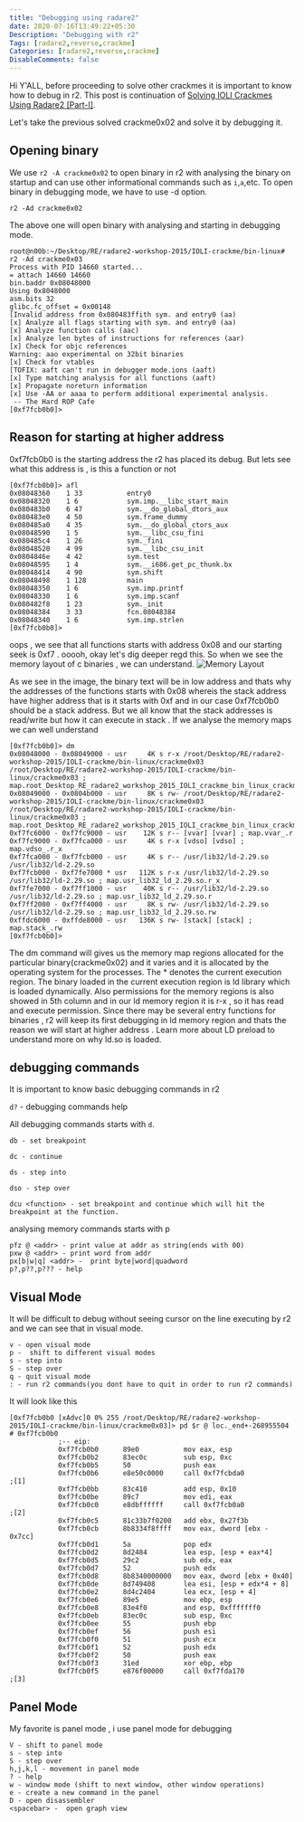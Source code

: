 ```yaml
---
title: "Debugging using radare2"
date: 2020-07-16T13:49:22+05:30
Description: "Debugging with r2"
Tags: [radare2,reverse,crackme]
Categories: [radare2,reverse,crackme]
DisableComments: false
---
```

 
Hi Y'ALL, before proceeding to solve other crackmes it is important to know how to debug in r2. This post is continuation of [Solving IOLI Crackmes Using Radare2 [Part-I]](post/solving-crackme-using-radare2).

Let's take the previous solved crackme0x02 and solve it by debugging it.

## Opening binary

We use `r2 -A crackme0x02` to open binary in r2 with analysing the binary on startup and can use other informational commands such as `i`,`a`,etc. To open binary in debugging mode, we have to use -d option.

`r2 -Ad crackme0x02`

The above one will open binary with analysing and starting in debugging mode.

```
root@n00b:~/Desktop/RE/radare2-workshop-2015/IOLI-crackme/bin-linux# r2 -Ad crackme0x03
Process with PID 14660 started...                                                                  
= attach 14660 14660                                                                               
bin.baddr 0x08048000                                                                               
Using 0x8048000                                                                                    
asm.bits 32                                                                                        
glibc.fc_offset = 0x00148                                                                          
[Invalid address from 0x080483ffith sym. and entry0 (aa)                                           
[x] Analyze all flags starting with sym. and entry0 (aa)                                           
[x] Analyze function calls (aac)
[x] Analyze len bytes of instructions for references (aar)                                         
[x] Check for objc references                                                                      
Warning: aao experimental on 32bit binaries                                                        
[x] Check for vtables                                                                              
[TOFIX: aaft can't run in debugger mode.ions (aaft)                                                
[x] Type matching analysis for all functions (aaft)                                                
[x] Propagate noreturn information                                                                 
[x] Use -AA or aaaa to perform additional experimental analysis.                                   
 -- The Hard ROP Cafe                                                                              
[0xf7fcb0b0]> 
```

## Reason for starting at higher address
0xf7fcb0b0 is the starting address the r2 has placed its debug. But lets see what this address is , is this a function or not

```
[0xf7fcb0b0]> afl
0x08048360    1 33           entry0                                                                
0x08048320    1 6            sym.imp.__libc_start_main                                             
0x080483b0    6 47           sym.__do_global_dtors_aux                                             
0x080483e0    4 50           sym.frame_dummy                                                       
0x080485a0    4 35           sym.__do_global_ctors_aux                                             
0x08048590    1 5            sym.__libc_csu_fini                                                   
0x080485c4    1 26           sym._fini                                                             
0x08048520    4 99           sym.__libc_csu_init                                                   
0x0804846e    4 42           sym.test                                                              
0x08048595    1 4            sym.__i686.get_pc_thunk.bx                                            
0x08048414    4 90           sym.shift                                                             
0x08048498    1 128          main                                                                  
0x08048350    1 6            sym.imp.printf                                                        
0x08048330    1 6            sym.imp.scanf                                                         
0x080482f8    1 23           sym._init                                                             
0x08048384    3 33           fcn.08048384                                                          
0x08048340    1 6            sym.imp.strlen                                                        
[0xf7fcb0b0]> 
```

oops , we see that all functions starts with address 0x08 and our starting seek is 0xf7 . ooooh, okay let's dig deeper regd this. So when we see the memory layout of c binaries , we can understand. 
![Memory Layout](/img/main/IOLI-r2/memlayout1.png)

As we see in the image, the binary text will be in low address and thats why the addresses of the functions starts with 0x08 whereis the stack address have higher address that is it starts with 0xf and in our case 0xf7fcb0b0 should be a stack address. But we all know that the stack addresses is read/write but how it can execute in stack . If we analyse the memory maps we can well understand 

```
[0xf7fcb0b0]> dm
0x08048000 - 0x08049000 - usr     4K s r-x /root/Desktop/RE/radare2-workshop-2015/IOLI-crackme/bin-linux/crackme0x03 /root/Desktop/RE/radare2-workshop-2015/IOLI-crackme/bin-linux/crackme0x03 ; map.root_Desktop_RE_radare2_workshop_2015_IOLI_crackme_bin_linux_crackme0x03.r_x                        
0x08049000 - 0x0804b000 - usr     8K s rw- /root/Desktop/RE/radare2-workshop-2015/IOLI-crackme/bin-linux/crackme0x03 /root/Desktop/RE/radare2-workshop-2015/IOLI-crackme/bin-linux/crackme0x03 ; map.root_Desktop_RE_radare2_workshop_2015_IOLI_crackme_bin_linux_crackme0x03.rw                         
0xf7fc6000 - 0xf7fc9000 - usr    12K s r-- [vvar] [vvar] ; map.vvar_.r                             
0xf7fc9000 - 0xf7fca000 - usr     4K s r-x [vdso] [vdso] ; map.vdso_.r_x                           
0xf7fca000 - 0xf7fcb000 - usr     4K s r-- /usr/lib32/ld-2.29.so /usr/lib32/ld-2.29.so             
0xf7fcb000 - 0xf7fe7000 * usr   112K s r-x /usr/lib32/ld-2.29.so /usr/lib32/ld-2.29.so ; map.usr_lib32_ld_2.29.so.r_x                                                                                 
0xf7fe7000 - 0xf7ff1000 - usr    40K s r-- /usr/lib32/ld-2.29.so /usr/lib32/ld-2.29.so ; map.usr_lib32_ld_2.29.so.r                                                                                   
0xf7ff2000 - 0xf7ff4000 - usr     8K s rw- /usr/lib32/ld-2.29.so /usr/lib32/ld-2.29.so ; map.usr_lib32_ld_2.29.so.rw
0xffdc6000 - 0xffde8000 - usr   136K s rw- [stack] [stack] ; map.stack_.rw
[0xf7fcb0b0]> 
``` 

The dm command will gives us the memory map regions allocated for the particular binary(crackme0x02) and it varies and it is allocated by the operating system for the processes. The * denotes the current execution region. The binary loaded in the current execution region is ld library which is loaded dynamically. Also permissions for the memory regions is also showed in 5th column and in our ld memory region it is r-x , so it has read and execute permission. Since there may be several entry functions for binaries , r2 will keep its first debugging in ld memory region and thats the reason we will start at higher address . Learn more about LD preload to understand more on why ld.so is loaded.

## debugging commands

It is important to know basic debugging commands in r2 

`d?` - debugging commands help


All debugging commands starts with `d`.

```
db - set breakpoint

dc - continue

ds - step into

dso - step over

dcu <function> - set breakpoint and continue which will hit the breakpoint at the function.
```

analysing memory commands starts with p

```
pfz @ <addr> - print value at addr as string(ends with 00)
pxw @ <addr> - print word from addr
px[b|w|q] <addr> -  print byte|word|quadword
p?,p??,p??? - help
```

## Visual Mode 

It will be difficult to debug without seeing cursor on the line executing by r2 and we can see that in visual mode.

```
v - open visual mode
p -  shift to different visual modes 
s - step into 
S - step over
q - quit visual mode
: - run r2 commands(you dont have to quit in order to run r2 commands)
```

It will look like this 
```
[0xf7fcb0b0 [xAdvc]0 0% 255 /root/Desktop/RE/radare2-workshop-2015/IOLI-crackme/bin-linux/crackme0x03]> pd $r @ loc._end+-268955504 # 0xf7fcb0b0                                                          
            ;-- eip:                                                                                                                                                                                      
            0xf7fcb0b0      89e0           mov eax, esp                                                                                                                                                   
            0xf7fcb0b2      83ec0c         sub esp, 0xc                                                                                                                                                   
            0xf7fcb0b5      50             push eax                                                                                                                                                       
            0xf7fcb0b6      e8e50c0000     call 0xf7fcbda0             ;[1]                                                                                                                               
            0xf7fcb0bb      83c410         add esp, 0x10                                                                                                                                                  
            0xf7fcb0be      89c7           mov edi, eax                                                                                                                                                   
            0xf7fcb0c0      e8dbffffff     call 0xf7fcb0a0             ;[2]                                                                                                                               
            0xf7fcb0c5      81c33b7f0200   add ebx, 0x27f3b                                                                                                                                               
            0xf7fcb0cb      8b8334f8ffff   mov eax, dword [ebx - 0x7cc]                                                                                                                                   
            0xf7fcb0d1      5a             pop edx                                                                                                                                                        
            0xf7fcb0d2      8d2484         lea esp, [esp + eax*4]                                                                                                                                         
            0xf7fcb0d5      29c2           sub edx, eax                                                                                                                                                   
            0xf7fcb0d7      52             push edx                                                                                                                                                       
            0xf7fcb0d8      8b8340000000   mov eax, dword [ebx + 0x40]                                                                                                                                    
            0xf7fcb0de      8d749408       lea esi, [esp + edx*4 + 8]                                                                                                                                     
            0xf7fcb0e2      8d4c2404       lea ecx, [esp + 4]                                                                                                                                             
            0xf7fcb0e6      89e5           mov ebp, esp                                                                                                                                                   
            0xf7fcb0e8      83e4f0         and esp, 0xfffffff0                                                                                                                                            
            0xf7fcb0eb      83ec0c         sub esp, 0xc                                                                                                                                                   
            0xf7fcb0ee      55             push ebp                                                                                                                                                       
            0xf7fcb0ef      56             push esi                                                                                                                                                       
            0xf7fcb0f0      51             push ecx                                                                                                                                                       
            0xf7fcb0f1      52             push edx                                                                                                                                                       
            0xf7fcb0f2      50             push eax                                                                                                                                                       
            0xf7fcb0f3      31ed           xor ebp, ebp                                                                                                                                                   
            0xf7fcb0f5      e876f00000     call 0xf7fda170             ;[3]           
```

## Panel Mode

My favorite is panel mode , i use panel mode for debugging

```
V - shift to panel mode
s - step into
S - step over
h,j,k,l - movement in panel mode
? - help 
w - window mode (shift to next window, other window operations)
e - create a new command in the panel
D - open disassembler
<spacebar> -  open graph view
```

